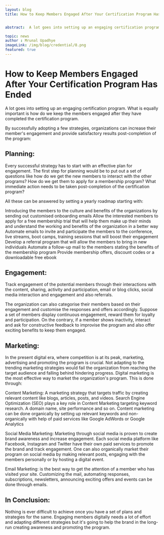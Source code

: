 ```yaml
---
layout: blog
title: How to Keep Members Engaged After Your Certification Program Has Ended


abstract:  A lot goes into setting up an engaging certification program. What is equally important is how do we keep the members engaged after they have completed the certification program.

topic: news
author : Mrunal Upadhye
imageLink: /img/blog/credential/8.png
featured: true
---
```

# How to Keep Members Engaged After Your Certification Program Has Ended

A lot goes into setting up an engaging certification program. What is equally important is how do we keep the members engaged after they have completed the certification program. 

By successfully adopting a few strategies, organizations can increase their member's engagement and provide satisfactory results post-completion of the program:

## Planning:

Every successful strategy has to start with an effective plan for engagement. The first step for planning would be to put out a set of questions like how do we get the new members to interact with the other programs? How do we get them to apply for a membership program? What immediate action needs to be taken post-completion of the certification program?

All these can be answered by setting a yearly roadmap starting with:

Introducing the members to the culture and benefits of the organizations by sending out customised onboarding emails
Allow the interested members to apply for a free membership trial that will help them make up their minds and understand the working and benefits of the organization in a better way
Automate emails to invite and participate the members to the conference, live streams, boot camps, training sessions that will boost their engagement 
Develop a referral program that will allow the members to bring in new individuals
Automate a follow-up mail to the members stating the benefits of the membership program
Provide membership offers, discount codes or a downloadable free ebook

## Engagement:

Track engagement of the potential members through their interactions with the content, sharing, activity and participation, email or blog clicks, social media interaction and engagement and also referrals.

The organization can also categorise their members based on their engagement and customise the responses and offers accordingly. Suppose a set of members display continuous engagement, reward them for loyalty and participation. On the contrary, if a member shows inactivity, interact and ask for constructive feedback to improvise the program and also offer exciting benefits to keep them engaged.

## Marketing:

In the present digital era, where competition is at its peak, marketing, advertising and promoting the program is crucial. Not adapting to the trending marketing strategies would fail the organization from reaching the target audience and falling behind hindering progress. 
Digital marketing is the most effective way to market the organization's program. This is done through:

Content Marketing: A marketing strategy that targets traffic by creating relevant content like blogs, articles, posts, and videos. Search Engine Optimization (SEO) plays a key role in Content Marketing targeting keyword research. A domain name, site performance and so on. Content marketing can be done organically by setting up relevant keywords and non-organically with help of paid services like Google AdWords or Google Analytics

Social Media Marketing: Marketing through social media is proven to create brand awareness and increase engagement. Each social media platform like Facebook, Instagram and Twitter have their own paid services to promote the brand and track engagement. One can also organically market their program on social media by making relevant posts, engaging with the members personally or by hosting a digital event.

Email Marketing: is the best way to get the attention of a member who has visited your site. Customizing the mail, automating responses, subscriptions, newsletters, announcing exciting offers and events can be done through emails. 

## In Conclusion:

Nothing is ever difficult to achieve once you have a set of plans and strategies for the same. Engaging members digitally needs a lot of effort and adapting different strategies but it's going to help the brand in the long-run creating awareness and promoting the program.







